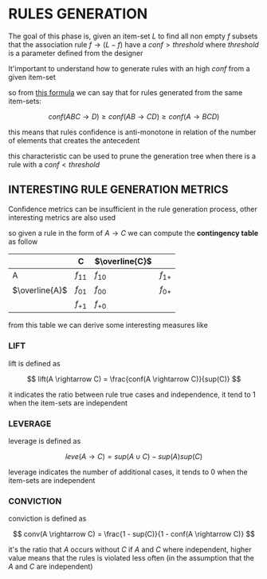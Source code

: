 # RULES GENERATION

The goal of this phase is, given an item-set $L$ to find all non empty $f$ subsets that the association rule $f \rightarrow (L-f)$ have a $conf \gt threshold$ where $threshold$ is a parameter defined from the designer 

It'important to understand how to generate rules with an high $conf$ from a given item-set

so from [this formula](ASSOCIATION%20RULES.md#CONFIDENCE%20FROM%20SUPPORT) we can say that for rules generated from the same item-sets:

$$
conf(ABC \rightarrow D) \geq conf(AB \rightarrow CD) \geq conf(A \rightarrow BCD) 
$$

this means that rules confidence is anti-monotone in relation of the number of elements that creates the antecedent 

this characteristic can be used to prune the generation tree when there is a rule with a $conf \lt threshold$  

## INTERESTING RULE GENERATION METRICS 

Confidence metrics can be insufficient in the rule generation process, other interesting metrics are also used 

so given a rule in the form of $A \rightarrow C$ we can compute the **contingency table** as follow 

|     | C        | $\overline{C}$       |          |
| --- | -------- | -------- | -------- |
| A   | $f_{11}$ | $f_{10}$ | $f_{1+}$ |
| $\overline{A}$  | $f_{01}$ | $f_{00}$ | $f_{0+}$ |
|     | $f_{+1}$         | $f_{+0}$         |          |

from this table we can derive some interesting measures like

### LIFT

lift is defined as 

$$
lift(A \rightarrow C) = \frac{conf(A \rightarrow C)}{sup(C)}
$$

it indicates the ratio between rule true cases and independence, it tend to $1$  when the item-sets are independent

### LEVERAGE

leverage is defined as 

$$
leve(A \rightarrow C) = sup(A \cup C) - sup(A)sup(C)
$$

leverage indicates the number of additional cases, it tends to $0$ when the item-sets are independent 

### CONVICTION

conviction is defined as 

$$
conv(A \rightarrow C) = \frac{1 - sup(C)}{1 - conf(A \rightarrow C)}
$$

it's the ratio that $A$ occurs without $C$  if $A$ and $C$ where independent, higher value means that the rules is violated less often (in the assumption that the $A$ and $C$ are independent)